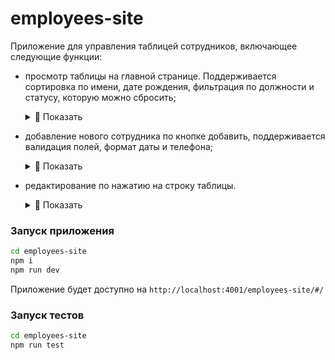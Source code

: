 # employees-site

Приложение для управления таблицей сотрудников, включающее следующие функции:

- просмотр таблицы на главной странице. Поддерживается сортировка по имени, дате рождения, фильтрация по должности и статусу, которую можно сбросить;

    <details>
    <summary> 👀 Показать </summary>
    <p>
        <img src="https://github.com/user-attachments/assets/ebc901c6-13e9-470a-adfa-e198d87a957a" hspace="10" width='700'>
        <img src="https://github.com/user-attachments/assets/8be574e6-7dd3-4363-befe-702fa20209f0" hspace="10" width='700'>
        <img src="https://github.com/user-attachments/assets/a114ec1b-b37f-46c1-ad18-b4864d385075" hspace="10" width='700'>
    </p>
    </details>

- добавление нового сотрудника по кнопке добавить, поддерживается валидация полей, формат даты и телефона;

    <details>
    <summary> 👀 Показать </summary>
    <p>
        <img src="https://github.com/user-attachments/assets/01df55b6-5078-4e5b-8a58-cf60723d8eb8" hspace="10" width='700'>
        <img src="https://github.com/user-attachments/assets/3813f3f6-9f5b-4227-9713-5ee6f68949fc" hspace="10" width='700'>
    </p>
    </details>

- редактирование по нажатию на строку таблицы.

    <details>
    <summary> 👀 Показать </summary>
    <p>
        <img src="https://github.com/user-attachments/assets/9d4a2a17-d9f6-483b-9e1e-2a375f787b5d" hspace="10" width='700'>
        <img src="https://github.com/user-attachments/assets/6f6ba9d3-7250-44ff-9c40-7873a3f26138" hspace="10" width='700'>
        <img src="https://github.com/user-attachments/assets/71dcde2c-9131-4bb6-b176-ed70c30c29d3" hspace="10" width='700'>
    </p>
    </details>

### Запуск приложения

```bash
cd employees-site
npm i
npm run dev
```

Приложение будет доступно на `http://localhost:4001/employees-site/#/`

### Запуск тестов

```bash
cd employees-site
npm run test
```

